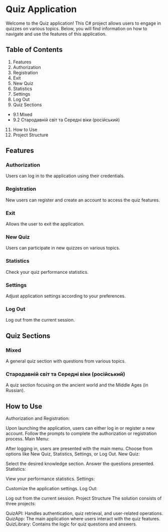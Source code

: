 # Quiz Application
Welcome to the Quiz application! This C# project allows users to engage in quizzes on various topics. Below, you will find information on how to navigate and use the features of this application.

## Table of Contents
1. Features
2. Authorization
3. Registration
4. Exit
5. New Quiz
6. Statistics
7. Settings
8. Log Out
9. Quiz Sections
  - 9.1 Mixed
  - 9.2 Стародавній світ та Середні віки (російський)
11. How to Use
12. Project Structure
    
## Features <a name="features"></a>
### Authorization<a name="authorization"></a>
Users can log in to the application using their credentials.

### Registration<a name="registration"></a>
New users can register and create an account to access the quiz features.

### Exit<a name="exit"></a>
Allows the user to exit the application.

### New Quiz<a name="new-quiz"></a>
Users can participate in new quizzes on various topics.

### Statistics<a name="statistics"></a>
Check your quiz performance statistics.

### Settings<a name="settings"></a>
Adjust application settings according to your preferences.

### Log Out<a name="log-out"></a>
Log out from the current session.

## Quiz Sections<a name="quiz-sections"></a>
### Mixed<a name="mixed"></a>
A general quiz section with questions from various topics.

### Стародавній світ та Середні віки (російський)<a name="history-russian"></a>
A quiz section focusing on the ancient world and the Middle Ages (in Russian).

## How to Use<a name="how-to-use"></a>
Authorization and Registration:

Upon launching the application, users can either log in or register a new account.
Follow the prompts to complete the authorization or registration process.
Main Menu:

After logging in, users are presented with the main menu.
Choose from options like New Quiz, Statistics, Settings, or Log Out.
New Quiz:

Select the desired knowledge section.
Answer the questions presented.
Statistics:

View your performance statistics.
Settings:

Customize the application settings.
Log Out:

Log out from the current session.
Project Structure<a name="project-structure"></a>
The solution consists of three projects:

QuizAPI: Handles authentication, quiz retrieval, and user-related operations.
QuizApp: The main application where users interact with the quiz features.
QuizLibrary: Contains the logic for quiz questions and answers.
